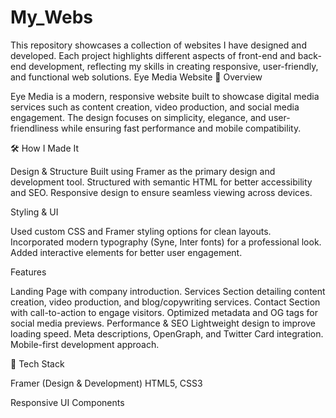 # My_Webs
This repository showcases a collection of websites I have designed and developed. Each project highlights different aspects of front-end and back-end development, reflecting my skills in creating responsive, user-friendly, and functional web solutions.
Eye Media Website
📌 Overview

Eye Media is a modern, responsive website built to showcase digital media services such as content creation, video production, and social media engagement. The design focuses on simplicity, elegance, and user-friendliness while ensuring fast performance and mobile compatibility.

🛠️ How I Made It

Design & Structure
Built using Framer as the primary design and development tool.
Structured with semantic HTML for better accessibility and SEO.
Responsive design to ensure seamless viewing across devices.

Styling & UI

Used custom CSS and Framer styling options for clean layouts.
Incorporated modern typography (Syne, Inter fonts) for a professional look.
Added interactive elements for better user engagement.

Features

Landing Page with company introduction.
Services Section detailing content creation, video production, and blog/copywriting services.
Contact Section with call-to-action to engage visitors.
Optimized metadata and OG tags for social media previews.
Performance & SEO
Lightweight design to improve loading speed.
Meta descriptions, OpenGraph, and Twitter Card integration.
Mobile-first development approach.

🚀 Tech Stack

Framer (Design & Development)
HTML5, CSS3

Responsive UI Components
